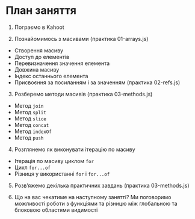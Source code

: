 # План заняття

1. Пограємо в Kahoot

2. Познайомимось з масивами (практика 01-arrays.js)

- Створення масиву
- Доступ до елементів
- Перевизначення значення елемента
- Довжина масиву
- Індекс останнього елемента
- Присвоєння за посиланням і за значенням (практика 02-refs.js)

3. Розберемо методи масивів (практика 03-methods.js)

- Метод `join`
- Метод `split`
- Метод `slice`
- Метод `concat`
- Метод `indexOf`
- Метод `push`

4. Розглянемо як виконувати ітерацію по масиву

- Ітерація по масиву циклом `for`
- Цикл `for...of`
- Різниця у використанні `for` і `for...of`

5. Розв’яжемо декілька практичних завдань (практика 03-methods.js)

6. Що на вас чекатиме на наступному занятті? Ми поговоримо можливості роботи з
   функціями та різницю між глобальною та блоковою областями видимості

